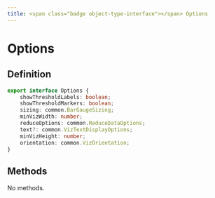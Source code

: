```yaml
---
title: <span class="badge object-type-interface"></span> Options
---
```

# <span class="badge object-type-interface"></span> Options

## Definition

```typescript
export interface Options {
	showThresholdLabels: boolean;
	showThresholdMarkers: boolean;
	sizing: common.BarGaugeSizing;
	minVizWidth: number;
	reduceOptions: common.ReduceDataOptions;
	text?: common.VizTextDisplayOptions;
	minVizHeight: number;
	orientation: common.VizOrientation;
}

```
## Methods

No methods.
